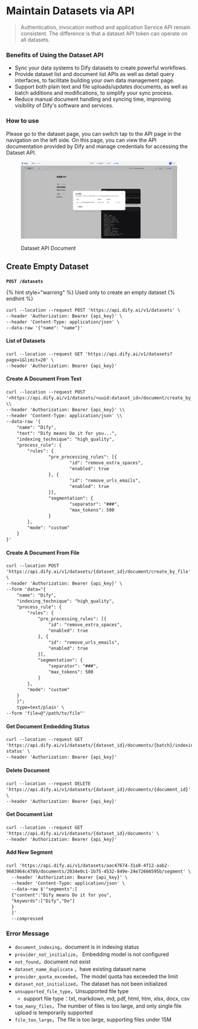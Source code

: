 # Maintain Datasets via API

> Authentication, invocation method and application Service API remain consistent. The difference is that a dataset API token can operate on all datasets.

### Benefits of Using the Dataset API
* Sync your data systems to Dify datasets to create powerful workflows.
* Provide dataset list and document list APIs as well as detail query interfaces, to facilitate building your own data management page.
* Support both plain text and file uploads/updates documents, as well as batch additions and modifications, to simplify your sync process.
* Reduce manual document handling and syncing time, improving visibility of Dify's software and services.

### How to use

Please go to the dataset page, you can switch tap to the API page in the navigation on the left side. On this page, you can view the API documentation provided by Dify and manage credentials for accessing the Dataset API.

<figure><img src="../../.gitbook/assets/dataset-api-token.png" alt=""><figcaption><p>Dataset API Document</p></figcaption></figure>

## **Create Empty Dataset**

**`POST /datasets`**

{% hint style="warning" %}
Used only to create an empty dataset
{% endhint %}

```
curl --location --request POST 'https://api.dify.ai/v1/datasets' \
--header 'Authorization: Bearer {api_key}' \
--header 'Content-Type: application/json' \
--data-raw '{"name": "name"}'

```

#### **List of Datasets**


```
curl --location --request GET 'https://api.dify.ai/v1/datasets?page=1&limit=20' \
--header 'Authorization: Bearer {api_key}'

```

#### **Create A Document From Text**

```
curl --location --request POST '<https://api.dify.ai/v1/datasets/<uuid:dataset_id>/document/create_by_text>' \\
--header 'Authorization: Bearer {api_key}' \\
--header 'Content-Type: application/json' \\
--data-raw '{
    "name": "Dify",
    "text": "Dify means Do it for you...",
    "indexing_technique": "high_quality",
    "process_rule": {
        "rules": {
                "pre_processing_rules": [{
                        "id": "remove_extra_spaces",
                        "enabled": true
                }, {
                        "id": "remove_urls_emails",
                        "enabled": true
                }],
                "segmentation": {
                        "separator": "###",
                        "max_tokens": 500
                }
        },
        "mode": "custom"
    }
}'

```

#### **Create A Document From File**

```
curl --location POST 'https://api.dify.ai/v1/datasets/{dataset_id}/document/create_by_file' \
--header 'Authorization: Bearer {api_key}' \
--form 'data="{
	"name": "Dify",
	"indexing_technique": "high_quality",
	"process_rule": {
		"rules": {
			"pre_processing_rules": [{
				"id": "remove_extra_spaces",
				"enabled": true
			}, {
				"id": "remove_urls_emails",
				"enabled": true
			}],
			"segmentation": {
				"separator": "###",
				"max_tokens": 500
			}
		},
		"mode": "custom"
	}
    }";
    type=text/plain' \
--form 'file=@"/path/to/file"'

```

#### **Get Document Embedding Status**

```
curl --location --request GET 'https://api.dify.ai/v1/datasets/{dataset_id}/documents/{batch}/indexing-status' \
--header 'Authorization: Bearer {api_key}'
```


#### **Delete Document**

```
curl --location --request DELETE 'https://api.dify.ai/v1/datasets/{dataset_id}/documents/{document_id}' \
--header 'Authorization: Bearer {api_key}'
```

#### **Get Document List**

```
curl --location --request GET 'https://api.dify.ai/v1/datasets/{dataset_id}/documents' \
--header 'Authorization: Bearer {api_key}'

```

#### **Add New Segment**

```
curl 'https://api.dify.ai/v1/datasets/aac47674-31a8-4f12-aab2-9603964c4789/documents/2034e0c1-1b75-4532-849e-24e72666595b/segment' \
  --header 'Authorization: Bearer {api_key}' \
  --header 'Content-Type: application/json' \
  --data-raw $'"segments":[
  {"content":"Dify means Do it for you",
  "keywords":["Dify","Do"]
  }
  ]'
  --compressed

```


### Error Message

- `document_indexing`，document is in indexing status
- `provider_not_initialize`， Embedding model is not configured
- `not_found`，document not exist
- `dataset_name_duplicate` ，have existing dataset name
- `provider_quota_exceeded`，The model quota has exceeded the limit
- `dataset_not_initialized`，The dataset has not been initialized
- `unsupported_file_type`，Unsupported file type
    - support file type：txt, markdown, md, pdf, html, htm, xlsx, docx, csv
- `too_many_files`，The number of files is too large, and only single file upload is temporarily supported
- `file_too_large`，The file is too large, supporting files under 15M